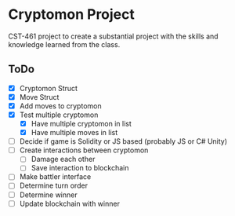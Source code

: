 # Cryptomon Project
CST-461 project to create a substantial project with the skills and knowledge learned from the class. 

## ToDo

- [X] Cryptomon Struct
- [X] Move Struct
- [X] Add moves to cryptomon
- [X] Test multiple cryptomon
  - [X] Have multiple cryptomon in list
  - [X] Have multiple moves in list
- [ ] Decide if game is Solidity or JS based (probably JS or C# Unity)
- [ ] Create interactions between cryptomon
  - [ ] Damage each other
  - [ ] Save interaction to blockchain
- [ ] Make battler interface
- [ ] Determine turn order
- [ ] Determine winner
- [ ] Update blockchain with winner
